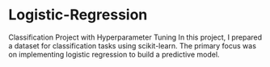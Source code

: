 # Logistic-Regression
Classification Project with Hyperparameter Tuning  In this project, I prepared a dataset for classification tasks using scikit-learn. The primary focus was on implementing logistic regression to build a predictive model.
